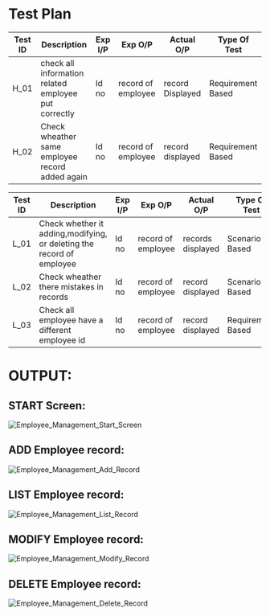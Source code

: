 # Test Plan

|Test ID|Description|Exp I/P|Exp O/P|Actual O/P|Type Of Test|
|-----|------|-----|-----|-----|------|
|H_01|check all information related employee put correctly |Id no|record of employee|record Displayed|Requirement Based|
|H_02|Check wheather same employee record added again |Id no|record of employee|record displayed|Requirement Based|

|Test ID|Description|Exp I/P|Exp O/P|Actual O/P|Type Of Test|
|-----|------|-----|-----|-----|------|
|L_01|Check whether it adding,modifying, or deleting the record of employee|Id no|record of employee |records displayed|Scenario Based|
|L_02|Check wheather there mistakes in records  |Id no |record of employee |record displayed|Scenario Based|
|L_03|Check all employee have a different employee id  |Id no |record of employee |record displayed|Requirement Based|

# OUTPUT:
## START Screen:
![Employee_Management_Start_Screen](https://user-images.githubusercontent.com/81633037/143384756-96b4f7d8-a538-44f0-9818-8a127cc92f90.jpeg)

## ADD Employee record:
![Employee_Management_Add_Record](https://user-images.githubusercontent.com/81633037/143384693-6c696331-2c6a-4653-a0e3-5a5bb6458163.jpeg)

## LIST Employee record:
![Employee_Management_List_Record](https://user-images.githubusercontent.com/81633037/143384728-fff653b3-4a81-4976-a791-1bbb7c55043f.jpeg)

## MODIFY Employee record:
![Employee_Management_Modify_Record](https://user-images.githubusercontent.com/81633037/143384806-3f8ea0c0-5811-456a-aa67-0412f33b53d0.jpeg)

## DELETE Employee record:
![Employee_Management_Delete_Record](https://user-images.githubusercontent.com/81633037/143384828-e9045595-44cc-4d49-b223-94dc7a1adac2.jpeg)
